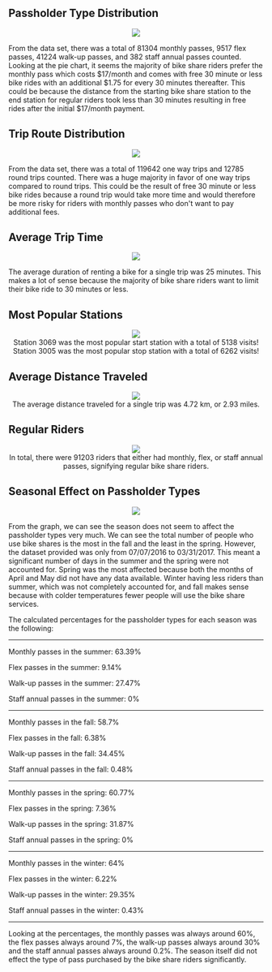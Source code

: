 

## Passholder Type Distribution

<p align="center">
  <img src="https://raw.githubusercontent.com/ashvin26/BikeShares/master/Images/PassholderTypes.jpeg">
</p>

From the data set, there was a total of 81304 monthly passes, 9517 flex passes, 41224 walk-up passes, and 382 staff annual passes counted. Looking at the pie chart, it seems the majority of bike share riders prefer the monthly pass which costs $17/month and comes with free 30 minute or less bike rides with an additional $1.75 for every 30 minutes thereafter. This could be because the distance from the starting bike share station to the end station for regular riders took less than 30 minutes resulting in free rides after the initial $17/month payment.

## Trip Route Distribution

<p align="center">
  <img src="https://raw.githubusercontent.com/ashvin26/BikeShares/master/Images/TripRouteCategories.jpeg">
</p>

From the data set, there was a total of 119642 one way trips and 12785 round trips counted. There was a huge majority in favor of one way trips compared to round trips. This could be the result of free 30 minute or less bike rides because a round trip would take more time and would therefore be more risky for riders with monthly passes who don't want to pay additional fees.

## Average Trip Time

<p align="center">
  <img src="https://raw.githubusercontent.com/ashvin26/BikeShares/master/Images/Time.jpg">
</p>

The average duration of renting a bike for a single trip was 25 minutes. This makes a lot of sense because the majority of bike share riders want to limit their bike ride to 30 minutes or less.

## Most Popular Stations

<p align="center">
  <img src="https://raw.githubusercontent.com/ashvin26/BikeShares/master/Images/Popular.gif">
  <br>
  Station 3069 was the most popular start station with a total of 5138 visits!
  <br>
  Station 3005 was the most popular stop station with a total of 6262 visits!
</p>

## Average Distance Traveled

<p align="center">
  <img src="https://raw.githubusercontent.com/ashvin26/BikeShares/master/Images/Bike.png">
  <br>
  The average distance traveled for a single trip was 4.72 km, or 2.93 miles.
</p>

## Regular Riders

<p align="center">
  <img src="https://raw.githubusercontent.com/ashvin26/BikeShares/master/Images/Pass.gif">
  <br>
  In total, there were 91203 riders that either had monthly, flex, or staff annual passes, signifying regular bike share riders.
</p>

## Seasonal Effect on Passholder Types

<p align="center">
  <img src="https://raw.githubusercontent.com/ashvin26/BikeShares/master/Images/SeasonComparison.jpeg">
</p>

From the graph, we can see the season does not seem to affect the passholder types very much. We can see the total number of people who use bike shares is the most in the fall and the least in the spring. However, the dataset provided was only from 07/07/2016 to 03/31/2017. This meant a significant number of days in the summer and the spring were not accounted for. Spring was the most affected because both the months of April and May did not have any data available. Winter having less riders than summer, which was not completely accounted for, and fall makes sense because with colder temperatures fewer people will use the bike share services.

The calculated percentages for the passholder types for each season was the following:

* * *

Monthly passes in the summer: 63.39%

Flex passes in the summer: 9.14%

Walk-up passes in the summer: 27.47%

Staff annual passes in the summer: 0%

* * *

Monthly passes in the fall: 58.7%

Flex passes in the fall: 6.38%

Walk-up passes in the fall: 34.45%

Staff annual passes in the fall: 0.48%

* * *

Monthly passes in the spring: 60.77%

Flex passes in the spring: 7.36%

Walk-up passes in the spring: 31.87%

Staff annual passes in the spring: 0%

* * *

Monthly passes in the winter: 64%

Flex passes in the winter: 6.22%

Walk-up passes in the winter: 29.35%

Staff annual passes in the winter: 0.43%

* * *

Looking at the percentages, the monthly passes was always around 60%, the flex passes always around 7%, the walk-up passes always around 30% and the staff annual passes always around 0.2%. The season itself did not effect the type of pass purchased by the bike share riders significantly.
